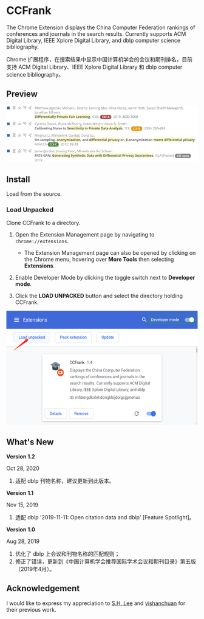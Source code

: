 # CCFrank

The Chrome Extension displays the China Computer Federation rankings of conferences and journals in the search results. Currently supports ACM Digital Library, IEEE Xplore Digital Library, and dblp computer science bibliography.

Chrome 扩展程序，在搜索结果中显示中国计算机学会的会议和期刊排名。目前支持 ACM Digital Library、IEEE Xplore Digital Library 和 dblp computer science bibliography。

## Preview

![CCFrank on dblp](./img/dblp.png)


## Install

Load from the source.

### Load Unpacked

Clone CCFrank to a directory.

1. Open the Extension Management page by navigating to `chrome://extensions`.
    
    - The Extension Management page can also be opened by clicking on the Chrome menu, hovering over **More Tools** then selecting **Extensions**.

2. Enable Developer Mode by clicking the toggle switch next to **Developer mode**.

3. Click the **LOAD UNPACKED** button and select the directory holding CCFrank.

<img src="./img/load_unpacked.png" height="300" alt="Load Extension">

## What's New

**Version 1.2**

Oct 28, 2020

1. 适配 dblp 刊物名称，建议更新到此版本。

**Version 1.1**

Nov 15, 2019

1. 适配 dblp '2019-11-11: Open citation data and dblp' [Feature Spotlight]。

**Version 1.0**

Aug 28, 2019

1. 优化了 dblp 上会议和刊物名称的匹配规则；
2. 修正了错误，更新到《中国计算机学会推荐国际学术会议和期刊目录》第五版（2019年4月）。

## Acknowledgement

I would like to express my appreciation to [S.H. Lee](https://github.com/hnshhslsh) and [yishanchuan](https://github.com/yishanchuan) for their previous work.
